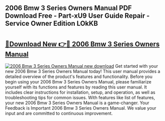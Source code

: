 ## 2006 Bmw 3 Series Owners Manual PDF Download Free - Part-xU9 User Guide Repair - Service Owner Edition LOkKB

# <h2><a href="http://bc36251.oget.top/?id=2006+Bmw+3+Series+Owners+Manual">🔗Download New 👉🔴 2006 Bmw 3 Series Owners Manual</a></h2>

[![2006 Bmw 3 Series Owners Manual new download](https://i.imgur.com/5g1atiW.png)](http://bc36251.oget.top/?id=2006+Bmw+3+Series+Owners+Manual)
Get started with your new 2006 Bmw 3 Series Owners Manual today! This user manual provides a detailed overview of the product's features and functionality. Before you begin using your 2006 Bmw 3 Series Owners Manual, please familiarize yourself with its functions and features by reading this user manual. It includes clear instructions for installation, setup, and operation, as well as troubleshooting tips for common issues. With features like list of features, your new 2006 Bmw 3 Series Owners Manual is a game-changer. Your Feedback is Important 2006 Bmw 3 Series Owners Manual. We value your input and are committed to continuous improvement.
